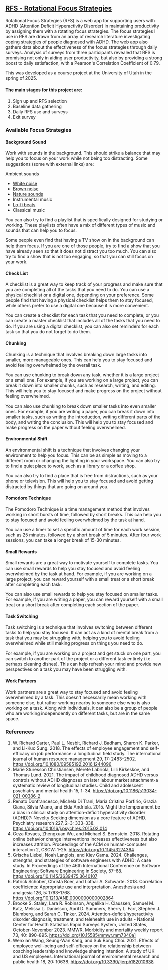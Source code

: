 ## [RFS - Rotational Focus Strategies](https://www.focusapp.dev)

Rotational Focus Strategies (RFS) is a web app for supporting users with ADHD (Attention Deficit Hyperactivity Disorder) in maintaining productivity by assigning them with a rotating focus strategies. The focus strategies I use in RFS are drawn from an array of research literature investigating coping strategies of people diagnosed with ADHD. The web app also gathers data about the effectiveness of the focus strategies through daily surveys. Analysis of surveys from three participants revealed that RFS is promising not only in aiding user productivity, but also by providing a strong boost to daily satisfaction, with a Pearson's Correlation Coefficient of 0.79. 

This was developed as a course project at the University of Utah in the spring of 2025. 

#### The main stages for this project are:
1. Sign up and RFS selection
2. Baseline data gathering
3. Daily RFS use and surveys
4. Exit survey

### Available Focus Strategies

#### Background Sound

Work with sounds in the background. This should strike a balance that may help you to focus on your work while not being too distracting. Some suggestions (some with external links) are:

Ambient sounds
- [White noise](https://www.youtube.com/watch?v=dv2XyqC-EQ4&t=40s)
- [Brown noise](https://www.youtube.com/watch?v=P48QELwruQs)
- [Nature sounds](https://www.youtube.com/watch?v=ipf7ifVSeDU)
- Instrumental music
- [Lo-fi beats](https://www.youtube.com/watch?v=jfKfPfyJRdk)
- Classical music

You can also try to find a playlist that is specifically designed for studying or working. These playlists often have a mix of different types of music and sounds that can help you to focus.

Some people even find that having a TV show on in the background can help them focus. If you are one of those people, try to find a show that you have already seen so that it does not distract you too much. You can also try to find a show that is not too engaging, so that you can still focus on your work.

#### Check List

A checklist is a great way to keep track of your progress and make sure that you are completing all of the tasks that you need to do. You can use a physical checklist or a digital one, depending on your preference. Some people find that having a physical checklist helps them to stay focused, while others prefer to use a digital one because it is more convenient.

You can create a checklist for each task that you need to complete, or you can create a master checklist that includes all of the tasks that you need to do. If you are using a digital checklist, you can also set reminders for each task so that you do not forget to do them.

#### Chunking

Chunking is a technique that involves breaking down large tasks into smaller, more manageable ones. This can help you to stay focused and avoid feeling overwhelmed by the overall task.

You can use chunking to break down any task, whether it is a large project or a small one. For example, if you are working on a large project, you can break it down into smaller chunks, such as research, writing, and editing. This will help you to stay focused and make progress on the project without feeling overwhelmed.

You can also use chunking to break down smaller tasks into even smaller ones. For example, if you are writing a paper, you can break it down into smaller tasks, such as writing the introduction, writing different parts of the body, and writing the conclusion. This will help you to stay focused and make progress on the paper without feeling overwhelmed.

#### Environmental Shift

An environmental shift is a technique that involves changing your environment to help you focus. This can be as simple as moving to a different room or changing the lighting in your workspace. You can also try to find a quiet place to work, such as a library or a coffee shop.

You can also try to find a place that is free from distractions, such as your phone or television. This will help you to stay focused and avoid getting distracted by things that are going on around you.

#### Pomodoro Technique

The Pomodoro Technique is a time management method that involves working in short bursts of time, followed by short breaks. This can help you to stay focused and avoid feeling overwhelmed by the task at hand.

You can use a timer to set a specific amount of time for each work session, such as 25 minutes, followed by a short break of 5 minutes. After four work sessions, you can take a longer break of 15-30 minutes.

#### Small Rewards

Small rewards are a great way to motivate yourself to complete tasks. You can use small rewards to help you stay focused and avoid feeling overwhelmed by the task at hand. For example, if you are working on a large project, you can reward yourself with a small treat or a short break after completing each task.

You can also use small rewards to help you stay focused on smaller tasks. For example, if you are writing a paper, you can reward yourself with a small treat or a short break after completing each section of the paper.

#### Task Switching

Task switching is a technique that involves switching between different tasks to help you stay focused. It can act as a kind of mental break from a task that you may be struggling with, helping you to avoid feeling overwhelmed while still making progress on things you need to do.

For example, if you are working on a project and get stuck on one part, you can switch to another part of the project or a different task entirely (i.e. perhaps cleaning dishes). This can help refresh your mind and provide new perspectives on a task you may have been struggling with.

#### Work Partners

Work partners are a great way to stay focused and avoid feeling overwhelmed by a task. This doesn't necessarily mean working with someone else, but rather working nearby to someone else who is also working on a task. Along with individuals, it can also be a group of people who are working independently on different tasks, but are in the same space.

### References 

1. W. Richard Carter, Paul L. Nesbit, Richard J. Badham, Sharon K. Parker, and Li-Kuo Sung. 2018. The effects of employee engagement and self-efficacy on job performance: a longitudinal field study. The international journal of human resource management 29, 17: 2483–2502. https://doi.org/10.1080/09585192.2016.1244096
2. Marie Sturesson Christiansen, Merete Labriola, Lilli Kirkeskov, and Thomas Lund. 2021. The impact of childhood diagnosed ADHD versus controls without ADHD diagnoses on later labour market attachment-a systematic review of longitudinal studies. Child and adolescent psychiatry and mental health 15, 1: 34. https://doi.org/10.1186/s13034-021-00386-2
3. Renato Donfrancesco, Michela Di Trani, Maria Cristina Porfirio, Grazia Giana, Silvia Miano, and Elda Andriola. 2015. Might the temperament be a bias in clinical study on attention-deficit hyperactivity disorder (ADHD)?: Novelty Seeking dimension as a core feature of ADHD. Psychiatry research 227, 2–3: 333–338. https://doi.org/10.1016/j.psychres.2015.02.014
4. Geza Kovacs, Zhengxuan Wu, and Michael S. Bernstein. 2018. Rotating online behavior change interventions increases effectiveness but also increases attrition. Proceedings of the ACM on human-computer interaction 2, CSCW: 1–25. https://doi.org/10.1145/3274364
5. Grischa Liebel, Noah Langlois, and Kiev Gama. 2024. Challenges, strengths, and strategies of software engineers with ADHD: A case study. In Proceedings of the 46th International Conference on Software Engineering: Software Engineering in Society, 57–68. https://doi.org/10.1145/3639475.3640107
6. Patrick Schober, Christa Boer, and Lothar A. Schwarte. 2018. Correlation coefficients: Appropriate use and interpretation. Anesthesia and analgesia 126, 5: 1763–1768. https://doi.org/10.1213/ANE.0000000000002864
7. Brooke S. Staley, Lara R. Robinson, Angelika H. Claussen, Samuel M. Katz, Melissa L. Danielson, April D. Summers, Sherry L. Farr, Stephen J. Blumberg, and Sarah C. Tinker. 2024. Attention-deficit/hyperactivity disorder diagnosis, treatment, and telehealth use in adults - National Center for Health Statistics Rapid Surveys System, United States, October-November 2023. MMWR. Morbidity and mortality weekly report 73, 40: 890–895. https://doi.org/10.15585/mmwr.mm7340a1
8. Wenxian Wang, Seung-Wan Kang, and Suk Bong Choi. 2021. Effects of employee well-being and self-efficacy on the relationship between coaching leadership and knowledge sharing intention: A study of UK and US employees. International journal of environmental research and public health 18, 20: 10638. https://doi.org/10.3390/ijerph182010638